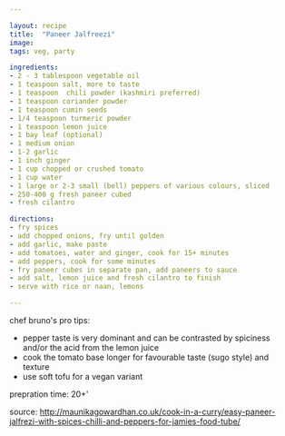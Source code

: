 ```yaml
---

layout: recipe
title:  "Paneer Jalfreezi"
image: 
tags: veg, party

ingredients:
- 2 - 3 tablespoon vegetable oil
- 1 teaspoon salt, more to taste
- 1 teaspoon  chili powder (kashmiri preferred)
- 1 teaspoon coriander powder
- 1 teaspoon cumin seeds
- 1/4 teaspoon turmeric powder
- 1 teaspoon lemon juice
- 1 bay leaf (optional)
- 1 medium onion
- 1-2 garlic
- 1 inch ginger
- 1 cup chopped or crushed tomato
- 1 cup water
- 1 large or 2-3 small (bell) peppers of various colours, sliced
- 250-400 g fresh paneer cubed
- fresh cilantro

directions:
- fry spices
- add chopped onions, fry until golden
- add garlic, make paste
- add tomatoes, water and ginger, cook for 15+ minutes
- add peppers, cook for some minutes
- fry paneer cubes in separate pan, add paneers to sauce
- add salt, lemon juice and fresh cilantro to finish
- serve with rice or naan, lemons

---
```


chef bruno's pro tips:
- pepper taste is very dominant and can be contrasted by spiciness and/or the acid from the lemon juice
- cook the tomato base longer for favourable taste (sugo style) and texture
- use soft tofu for a vegan variant

prepration time: 20+'

source:
http://maunikagowardhan.co.uk/cook-in-a-curry/easy-paneer-jalfrezi-with-spices-chilli-and-peppers-for-jamies-food-tube/